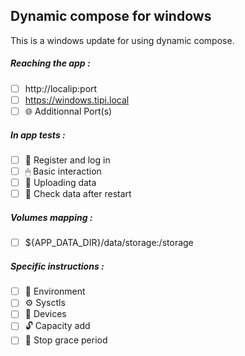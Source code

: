 ## Dynamic compose for windows
This is a windows update for using dynamic compose.
##### Reaching the app :
- [ ] http://localip:port
- [ ] https://windows.tipi.local
- [ ] 🌐 Additionnal Port(s)
##### In app tests :
- [ ] 📝 Register and log in
- [ ] 🖱 Basic interaction
- [ ] 🌆 Uploading data
- [ ] 🔄 Check data after restart
##### Volumes mapping :
- [ ] ${APP_DATA_DIR}/data/storage:/storage
##### Specific instructions :
- [ ] 🌳 Environment
- [ ] ⚙ Sysctls
- [ ] 📱 Devices
- [ ] 🔓 Capacity add
- [ ] 👼 Stop grace period
